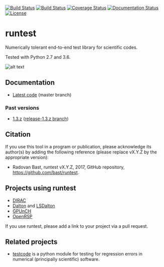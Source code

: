 [![Build Status](https://travis-ci.org/bast/runtest.svg?branch=master)](https://travis-ci.org/bast/runtest/builds)
[![Build Status](https://ci.appveyor.com/api/projects/status/github/bast/runtest?branch=master&svg=true)](https://ci.appveyor.com/project/bast/runtest/history)
[![Coverage Status](https://coveralls.io/repos/bast/runtest/badge.png?branch=master)](https://coveralls.io/r/bast/runtest?branch=master)
[![Documentation Status](https://readthedocs.org/projects/runtest/badge/?version=latest)](http://runtest.readthedocs.io)
[![License](https://img.shields.io/badge/license-%20MPL--v2.0-blue.svg)](../master/LICENSE)


# runtest

Numerically tolerant end-to-end test library for scientific codes.

Tested with Python 2.7 and 3.6.

![alt text](https://github.com/bast/runtest/raw/master/img/xanathar.jpg "Xanathar")


## Documentation

- [Latest code](http://runtest.readthedocs.io/en/latest/) (master branch)


### Past versions

- [1.3.z](http://runtest.readthedocs.io/en/release-1.3.z/) ([release-1.3.z branch](https://github.com/bast/runtest/tree/release-1.3.z))


## Citation

If you use this tool in a program or publication, please acknowledge its
author(s) by adding the following reference (please replace vX.Y.Z
by the appropriate version):

- Radovan Bast, runtest vX.Y.Z, 2017, GitHub repository, https://github.com/bast/runtest.


## Projects using runtest

- [DIRAC](http://diracprogram.org)
- [Dalton](http://daltonprogram.org) and [LSDalton](http://daltonprogram.org)
- [GPUnCH](http://gpunch.org)
- [OpenRSP](http://openrsp.org)

If you use runtest, please add a link to your project via a pull request.


## Related projects

- [testcode](https://github.com/jsspencer/testcode) is a python module for
  testing for regression errors in numerical (principally scientific) software.
